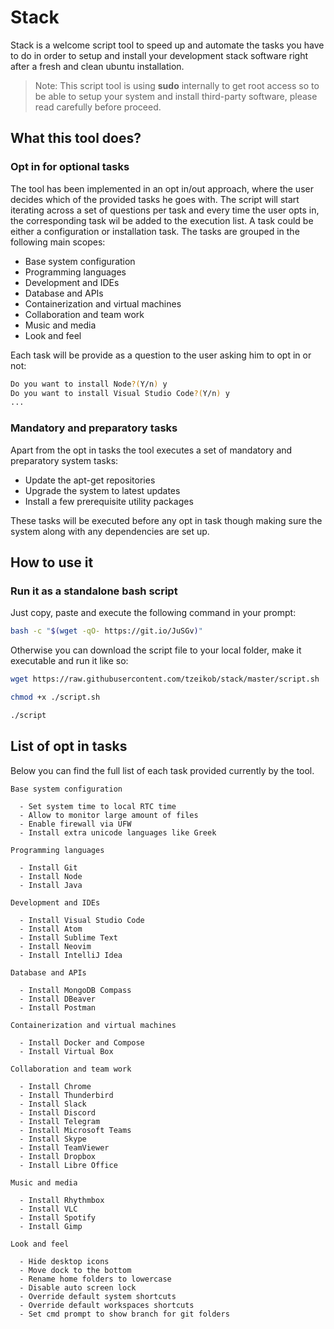 # Stack

Stack is a welcome script tool to speed up and automate the tasks you have to do in order to setup and install your development stack software right after a fresh and clean ubuntu installation.

> Note: This script tool is using **sudo** internally to get root access so to be able to setup your system and install third-party software, please read carefully before proceed.

## What this tool does?

### Opt in for optional tasks

The tool has been implemented in an opt in/out approach, where the user decides which of the provided tasks he goes with. The script will start iterating across a set of questions per task and every time the user opts in, the corresponding task wil be added to the execution list. A task could be either a configuration or installation task. The tasks are grouped in the following main scopes:

* Base system configuration
* Programming languages
* Development and IDEs
* Database and APIs
* Containerization and virtual machines
* Collaboration and team work
* Music and media
* Look and feel

Each task will be provide as a question to the user asking him to opt in or not:

```sh
Do you want to install Node?(Y/n) y
Do you want to install Visual Studio Code?(Y/n) y
...
```

### Mandatory and preparatory tasks

Apart from the opt in tasks the tool executes a set of mandatory and preparatory system tasks:

* Update the apt-get repositories
* Upgrade the system to latest updates
* Install a few prerequisite utility packages

These tasks will be executed before any opt in task though making sure the system along with any dependencies are set up.

## How to use it

### Run it as a standalone bash script

Just copy, paste and execute the following command in your prompt:

```sh
bash -c "$(wget -qO- https://git.io/JuSGv)"
```

Otherwise you can download the script file to your local folder, make it executable and run it like so:

```sh
wget https://raw.githubusercontent.com/tzeikob/stack/master/script.sh

chmod +x ./script.sh

./script
```

## List of opt in tasks

Below you can find the full list of each task provided currently by the tool.

```
Base system configuration

  - Set system time to local RTC time
  - Allow to monitor large amount of files
  - Enable firewall via UFW
  - Install extra unicode languages like Greek

Programming languages

  - Install Git
  - Install Node
  - Install Java

Development and IDEs

  - Install Visual Studio Code
  - Install Atom
  - Install Sublime Text
  - Install Neovim
  - Install IntelliJ Idea

Database and APIs

  - Install MongoDB Compass
  - Install DBeaver
  - Install Postman

Containerization and virtual machines

  - Install Docker and Compose
  - Install Virtual Box

Collaboration and team work

  - Install Chrome
  - Install Thunderbird
  - Install Slack
  - Install Discord
  - Install Telegram
  - Install Microsoft Teams
  - Install Skype
  - Install TeamViewer
  - Install Dropbox
  - Install Libre Office

Music and media

  - Install Rhythmbox
  - Install VLC
  - Install Spotify
  - Install Gimp

Look and feel

  - Hide desktop icons
  - Move dock to the bottom
  - Rename home folders to lowercase
  - Disable auto screen lock
  - Override default system shortcuts
  - Override default workspaces shortcuts
  - Set cmd prompt to show branch for git folders
```